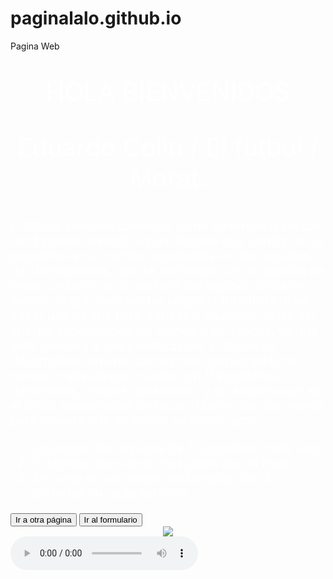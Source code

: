 # paginalalo.github.io
Pagina Web
<HTML>
<HEAD>
<TITLE>EL FUTBOL</TITLE>
</HEAD>
</HEAD>
<CENTER>
<p style="font-size: 40px; color: white;">HOLA BIENVENIDOS</p>
<p style="font-size: 40px; color: white;">Eduardo Colin / El futbol / Morat.</p>
<body background="C:\Users\eduar\Documents\HD-wallpaper-spiderman-sweet-cobweb-far-from-home-iron-man-marvel-peter-parker-sad-spider-spider-man.jpg">
</BODY>
</CENTER>
<p style="font-size: 20px; color: white;">El fútbol, también conocido como balompié o soccer (en Estados Unidos), es un deporte que consta de 22 jugadores en el campo, agrupados en dos equipos de 11 integrantes, que se enfrentan con el objetivo de meter un balón en la portería del equipo contrario y anotar un gol.
Para anotar un gol el futbolista debe hacer uso de sus pies, cabeza o cualquier parte del cuerpo exceptuando las manos o los brazos, ya que esto conlleva a una penalización.
El fútbol es desarrollado en una cancha con césped artificial o natural, cada equipo cuenta con 11 jugadores: defensores, medios, delanteros, y un arquero que es el único responsable de tocar el balón con las manos para impedir que atraviese su propio arco.</p>
<ol style="font-size: 20px; color: white;">
  <li>Lo juegan dos equipos de 11 jugadores cada uno</li>
  <li>El objetivo es marcar mas goles que el rival</li>
  <li>Se juega en un campo rectangular con 2 porterias en cada extremo</li>
</ol>
 <button onclick="window.location.href='file:///C:/Users/eduar/Documents/pagina%202.htm';">Ir a otra página</button>
<button onclick="window.location.href='file:///C:/Users/eduar/Desktop/pagina3.htm#';">Ir al formulario</button>
<CENTER>
<img src="C:\Users\eduar\Documents\images (1).jpeg">
</CENTER>
<audio src="C:\Users\eduar\Downloads\cancion.mp3" controls autoplay loop preload="metadata">
  Tu navegador no soporta la reproducción de audio.
</audio>

</HTML>


